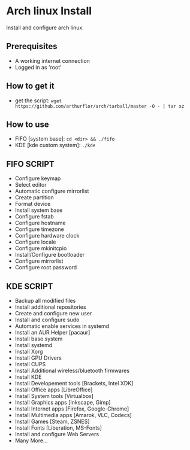 # Arch linux Install

Install and configure arch linux.

## Prerequisites

- A working internet connection
- Logged in as 'root'

## How to get it
- get the script: `wget https://github.com/arthurflor/arch/tarball/master -O - | tar xz`

## How to use
- FIFO [system base]: `cd <dir> && ./fifo`
- KDE [kde custom system]: `./kde`

## FIFO SCRIPT
- Configure keymap
- Select editor
- Automatic configure mirrorlist
- Create partition
- Format device
- Install system base
- Configure fstab
- Configure hostname
- Configure timezone
- Configure hardware clock
- Configure locale
- Configure mkinitcpio
- Install/Configure bootloader
- Configure mirrorlist
- Configure root password

## KDE SCRIPT
- Backup all modified files
- Install additional repositories
- Create and configure new user
- Install and configure sudo
- Automatic enable services in systemd
- Install an AUR Helper [pacaur]
- Install base system
- Install systemd
- Install Xorg
- Install GPU Drivers
- Install CUPS
- Install Additional wireless/bluetooth firmwares
- Install KDE
- Install Developement tools [Brackets, Intel XDK]
- Install Office apps [LibreOffice]
- Install System tools [Virtualbox]
- Install Graphics apps [Inkscape, Gimp]
- Install Internet apps [Firefox, Google-Chrome]
- Install Multimedia apps [Amarok, VLC, Codecs]
- Install Games [Steam, ZSNES]
- Install Fonts [Liberation, MS-Fonts]
- Install and configure Web Servers
- Many More...
